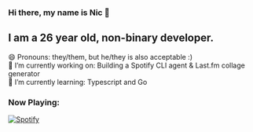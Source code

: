 ### Hi there, my name is Nic 👋

## I am a 26 year old, non-binary developer.

😄 Pronouns: they/them, but he/they is also acceptable :) <br />
🔭 I’m currently working on: Building a Spotify CLI agent & Last.fm collage generator <br />
🌱 I’m currently learning: Typescript and Go <br />

### Now Playing:
[![Spotify](https://novatorem-ochre.vercel.app/api/spotify)](https://open.spotify.com/user/amodernmystery)

<!--
**nicfitzgerald/nicfitzgerald** is a ✨ _special_ ✨ repository because its `README.md` (this file) appears on your GitHub profile.

Here are some ideas to get you started:

- 🔭 I’m currently working on ...
- 🌱 I’m currently learning ...
- 👯 I’m looking to collaborate on ...
- 🤔 I’m looking for help with ...
- 💬 Ask me about ...
- 📫 How to reach me: ...
- 😄 Pronouns: ...
- ⚡ Fun fact: ...
-->
